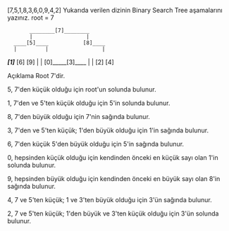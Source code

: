 [7,5,1,8,3,6,0,9,4,2]
Yukarıda verilen dizinin Binary Search Tree aşamalarını yazınız.
root = 7

           ________[7]________
           |                 |
      ____[5]____           [8]____
      |         |                 |
  ___[1]___    [6]               [9]
  |       |
 [0]_____[3]____
      |        |
     [2]      [4]



Açıklama
Root 7'dir.

5, 7'den küçük olduğu için root'un solunda bulunur.

1, 7'den ve 5'ten küçük olduğu için 5'in solunda bulunur.

8, 7'den büyük olduğu için 7'nin sağında bulunur.

3, 7'den ve 5'ten küçük; 1'den büyük olduğu için 1'in sağında bulunur.

6, 7'den küçük 5'den büyük olduğu için 5'in sağında bulunur.

0, hepsinden küçük olduğu için kendinden önceki en küçük sayı olan 1'in solunda bulunur.

9, hepsinden büyük olduğu için kendinden önceki en büyük sayı olan 8'in sağında bulunur.

4, 7 ve 5'ten küçük; 1 ve 3'ten büyük olduğu için 3'ün sağında bulunur.

2, 7 ve 5'ten küçük; 1'den büyük ve 3'ten küçük olduğu için 3'ün solunda bulunur.
